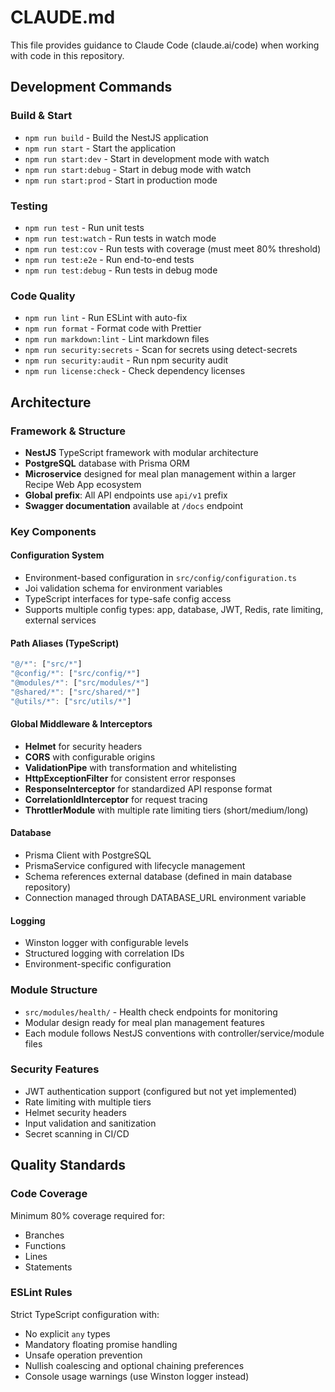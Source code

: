 # CLAUDE.md

This file provides guidance to Claude Code (claude.ai/code) when working with code in this repository.

## Development Commands

### Build & Start

- `npm run build` - Build the NestJS application
- `npm run start` - Start the application
- `npm run start:dev` - Start in development mode with watch
- `npm run start:debug` - Start in debug mode with watch
- `npm run start:prod` - Start in production mode

### Testing

- `npm run test` - Run unit tests
- `npm run test:watch` - Run tests in watch mode
- `npm run test:cov` - Run tests with coverage (must meet 80% threshold)
- `npm run test:e2e` - Run end-to-end tests
- `npm run test:debug` - Run tests in debug mode

### Code Quality

- `npm run lint` - Run ESLint with auto-fix
- `npm run format` - Format code with Prettier
- `npm run markdown:lint` - Lint markdown files
- `npm run security:secrets` - Scan for secrets using detect-secrets
- `npm run security:audit` - Run npm security audit
- `npm run license:check` - Check dependency licenses

## Architecture

### Framework & Structure

- **NestJS** TypeScript framework with modular architecture
- **PostgreSQL** database with Prisma ORM
- **Microservice** designed for meal plan management within a larger Recipe Web App ecosystem
- **Global prefix**: All API endpoints use `api/v1` prefix
- **Swagger documentation** available at `/docs` endpoint

### Key Components

#### Configuration System

- Environment-based configuration in `src/config/configuration.ts`
- Joi validation schema for environment variables
- TypeScript interfaces for type-safe config access
- Supports multiple config types: app, database, JWT, Redis, rate limiting, external services

#### Path Aliases (TypeScript)

```typescript
"@/*": ["src/*"]
"@config/*": ["src/config/*"]
"@modules/*": ["src/modules/*"]
"@shared/*": ["src/shared/*"]
"@utils/*": ["src/utils/*"]
```

#### Global Middleware & Interceptors

- **Helmet** for security headers
- **CORS** with configurable origins
- **ValidationPipe** with transformation and whitelisting
- **HttpExceptionFilter** for consistent error responses
- **ResponseInterceptor** for standardized API response format
- **CorrelationIdInterceptor** for request tracing
- **ThrottlerModule** with multiple rate limiting tiers (short/medium/long)

#### Database

- Prisma Client with PostgreSQL
- PrismaService configured with lifecycle management
- Schema references external database (defined in main database repository)
- Connection managed through DATABASE_URL environment variable

#### Logging

- Winston logger with configurable levels
- Structured logging with correlation IDs
- Environment-specific configuration

### Module Structure

- `src/modules/health/` - Health check endpoints for monitoring
- Modular design ready for meal plan management features
- Each module follows NestJS conventions with controller/service/module files

### Security Features

- JWT authentication support (configured but not yet implemented)
- Rate limiting with multiple tiers
- Helmet security headers
- Input validation and sanitization
- Secret scanning in CI/CD

## Quality Standards

### Code Coverage

Minimum 80% coverage required for:

- Branches
- Functions
- Lines
- Statements

### ESLint Rules

Strict TypeScript configuration with:

- No explicit `any` types
- Mandatory floating promise handling
- Unsafe operation prevention
- Nullish coalescing and optional chaining preferences
- Console usage warnings (use Winston logger instead)

